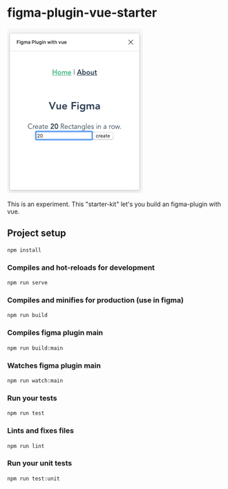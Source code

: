 # figma-plugin-vue-starter

![Screenshot](/screenshot.png)

This is an experiment. This "starter-kit" let's you build an figma-plugin with vue.

## Project setup
```
npm install
```

### Compiles and hot-reloads for development
```
npm run serve
```

### Compiles and minifies for production (use in figma)
```
npm run build
```

### Compiles figma plugin main
```
npm run build:main
```
### Watches figma plugin main
```
npm run watch:main
```

### Run your tests
```
npm run test
```

### Lints and fixes files
```
npm run lint
```

### Run your unit tests
```
npm run test:unit
```
